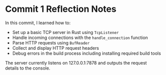 # Commit 1 Reflection Notes

In this commit, I learned how to:
- Set up a basic TCP server in Rust using `TcpListener`
- Handle incoming connections with the `handle_connection` function
- Parse HTTP requests using `BufReader`
- Collect and display HTTP request headers
- Debug errors in the build process including installing required build tools

The server currently listens on 127.0.0.1:7878 and outputs the request details to the console.